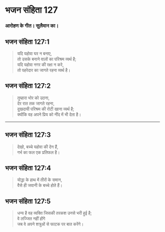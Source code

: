 # भजन संहिता 127

### आरोहण के गीत। सुलैमान का।

## भजन संहिता 127:1

> यदि यहोवा घर न बनाए,  
> तो उसके बनाने वालों का परिश्रम व्यर्थ है;  
> यदि यहोवा नगर की रक्षा न करे,  
> तो पहरेदार का जागते रहना व्यर्थ है।

## भजन संहिता 127:2

> तुम्हारा भोर को उठना,  
> देर रात तक जागते रहना,  
> दुखदायी परिश्रम की रोटी खाना व्यर्थ है;  
> क्योंकि वह अपने प्रिय को नींद में भी देता है।

---

## भजन संहिता 127:3

> देखो, बच्चे यहोवा की देन हैं,  
> गर्भ का फल एक प्रतिफल है।

## भजन संहिता 127:4

> योद्धा के हाथ में तीरों के समान,  
> वैसे ही जवानी के बच्चे होते हैं।

## भजन संहिता 127:5

> धन्य है वह व्यक्ति जिसकी तरकश उनसे भरी हुई है;  
> वे लज्जित नहीं होंगे  
> जब वे अपने शत्रुओं से फाटक पर बात करेंगे।
